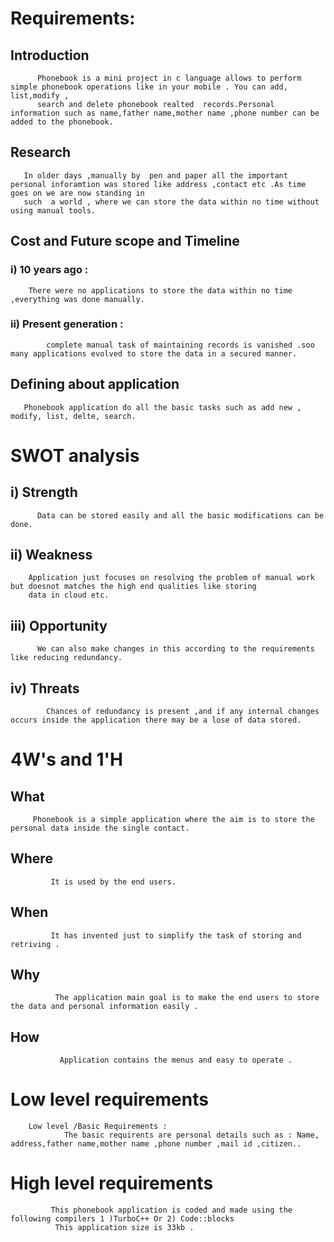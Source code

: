 #  Requirements:

   ## Introduction
   
          Phonebook is a mini project in c language allows to perform simple phonebook operations like in your mobile . You can add, list,modify ,
          search and delete phonebook realted  records.Personal information such as name,father name,mother name ,phone number can be added to the phonebook. 
 
## Research 
       In older days ,manually by  pen and paper all the important personal inforamtion was stored like address ,contact etc .As time goes on we are now standing in 
       such  a world , where we can store the data within no time without using manual tools.

## Cost and Future scope and Timeline

### i) 10 years ago :
        There were no applications to store the data within no time ,everything was done manually.
        
### ii) Present generation :
            complete manual task of maintaining records is vanished .soo many applications evolved to store the data in a secured manner.
       
 ## Defining about application
       Phonebook application do all the basic tasks such as add new , modify, list, delte, search.
       
 # SWOT analysis 
  
   ## i) Strength
          Data can be stored easily and all the basic modifications can be done.
          
   ## ii) Weakness 
        Application just focuses on resolving the problem of manual work but doesnot matches the high end qualities like storing 
        data in cloud etc.
        
   ## iii) Opportunity 
          We can also make changes in this according to the requirements like reducing redundancy.
        
  ## iv) Threats       
            Chances of redundancy is present ,and if any internal changes occurs inside the application there may be a lose of data stored.
            
# 4W's and 1'H
     
 ##  What 
         Phonebook is a simple application where the aim is to store the personal data inside the single contact.
         
 ##  Where
             It is used by the end users.
             
 ##  When 
             It has invented just to simplify the task of storing and retriving .
             
  ## Why 
              The application main goal is to make the end users to store the data and personal information easily .
              
  ## How  
               Application contains the menus and easy to operate .
               
  
  # Low level requirements 
        
        Low level /Basic Requirements :
            	The basic requirents are personal details such as : Name, address,father name,mother name ,phone number ,mail id ,citizen..

  # High level requirements 
             
             This phonebook application is coded and made using the  following compilers 1 )TurboC++ Or 2) Code::blocks
              This application size is 33kb .

            
            
            
            
            
            
            
            
            
            
            
            
            
            
            
            
            
            
            
            
            
